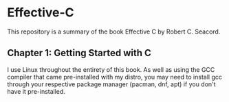 # Effective-C
This repository is a summary of the book Effective C by Robert C. Seacord.

## Chapter 1: Getting Started with C
I use Linux throughout the entirety of this book. As well as using the GCC compiler that came pre-installed with my distro, you may need to install gcc through your respective package manager (pacman, dnf, apt) if you don't have it pre-installed. 
